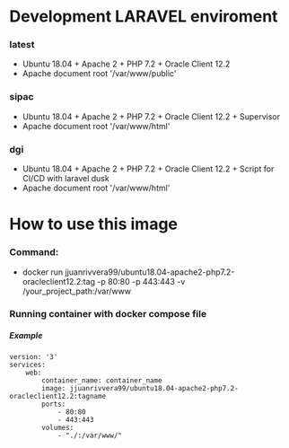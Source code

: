 # Development LARAVEL enviroment

### latest

- Ubuntu 18.04 + Apache 2 + PHP 7.2 + Oracle Client 12.2 
- Apache document root '/var/www/public'

### sipac

- Ubuntu 18.04 + Apache 2 + PHP 7.2 + Oracle Client 12.2 + Supervisor
- Apache document root '/var/www/html'

### dgi

- Ubuntu 18.04 + Apache 2 + PHP 7.2 + Oracle Client 12.2 + Script for CI/CD with laravel dusk
- Apache document root '/var/www/html'

# How to use this image

### Command: 

- docker run jjuanrivvera99/ubuntu18.04-apache2-php7.2-oracleclient12.2:tag -p 80:80 -p 443:443 -v /your_project_path:/var/www

### Running container with docker compose file

##### Example
    version: '3'
    services:
        web:
            container_name: container_name
            image: jjuanrivvera99/ubuntu18.04-apache2-php7.2-oracleclient12.2:tagname
            ports:
                - 80:80
                - 443:443
            volumes:
                - "./:/var/www/"